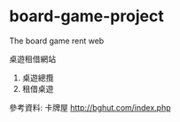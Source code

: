 # board-game-project
The board game rent web

桌遊租借網站
1. 桌遊總攬
2. 租借桌遊

參考資料: 卡牌屋 http://bghut.com/index.php
